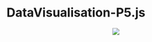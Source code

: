 # DataVisualisation-P5.js
<p align="center">
  <img src="https://user-images.githubusercontent.com/99216210/227667869-5145476f-5597-4366-992e-0f96b9764354.png">
</p>

